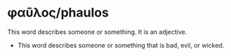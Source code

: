 # φαῦλος/phaulos
This word describes someone or something. It is an adjective.
* This word describes someone or something that is bad, evil, or wicked. 
